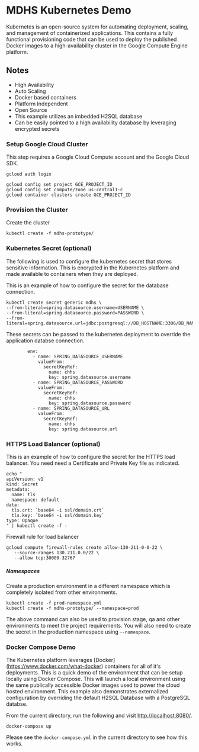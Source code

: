 # MDHS Kubernetes Demo 

Kubernetes is an open-source system for automating deployment, scaling, and management of containerized applications. This contains a fully functional provisioning code that can be used to deploy the published Docker images to a high-availability cluster in the Google Compute Engine platform.

## Notes
- High Availability
- Auto Scaling
- Docker based containers 
- Platform Independent 
- Open Source
- This example utilizes an imbedded H2SQL database
- Can be easily pointed to a high availability database by leveraging encrypted secrets

### Setup Google Cloud Cluster
This step requires a Google Cloud Compute account and the Google Cloud SDK.

```
gcloud auth login

gcloud config set project GCE_PROJECT_ID
gcloud config set compute/zone us-central1-c
gcloud container clusters create GCE_PROJECT_ID
```

### Provision the Cluster
Create the cluster

```
kubectl create -f mdhs-prototype/
```

### Kubernetes Secret (optional)
The following is used to configure the kubernetes secret that stores sensitive information. This is encrypted in the Kubernetes platform and made available to containers when they are deployed.

This is an example of how to configure the secret for the database connection.

```
kubectl create secret generic mdhs \
--from-literal=spring.datasource.username=USERNAME \
--from-literal=spring.datasource.password=PASSWORD \
--from-literal=spring.datasource.url=jdbc:postgresql://DB_HOSTNAME:3306/DB_NAME
```

These secrets can be passed to the kubernetes deployment to override the application databse connection.

```
        env:
          - name: SPRING_DATASOURCE_USERNAME
            valueFrom:
              secretKeyRef:
                name: chhs
                key: spring.datasource.username
          - name: SPRING_DATASOURCE_PASSWORD
            valueFrom:
              secretKeyRef:
                name: chhs
                key: spring.datasource.password
          - name: SPRING_DATASOURCE_URL
            valueFrom:
              secretKeyRef:
                name: chhs
                key: spring.datasource.url
```


### HTTPS Load Balancer (optional)
This is an example of how to configure the secret for the HTTPS load balancer. You need need a Certificate and Private Key file as indicated.

```
echo "
apiVersion: v1
kind: Secret
metadata:
  name: tls
  namespace: default
data:
  tls.crt: `base64 -i ssl/domain.crt`
  tls.key: `base64 -i ssl/domain.key`
type: Opaque
" | kubectl create -f -
```

Firewall rule for load balancer

```
gcloud compute firewall-rules create allow-130-211-0-0-22 \
   --source-ranges 130.211.0.0/22 \
   --allow tcp:30000-32767
```

##### Namespaces
Create a production environment in a different namespace which is completely isolated from other environments.

```
kubectl create -f prod-namespace.yml
kubectl create -f mdhs-prototype/ --namespace=prod
```

The above command can also be used to provision stage, qa and other environments to meet the project requirements. You will also need to create the secret in the production namespace using `--namespace`.


### Docker Compose Demo
The Kubernetes platform leverages [Docker] (https://www.docker.com/what-docker) containers for all of it's deployments. This is a quick demo of the environment that can be setup locally using Docker Compose. This will launch a local environment using the same publically accessible Docker images used to power the cloud hosted environment. This example also demonstrates externalized configuration by overriding the default H2SQL Database with a PostgreSQL databse. 

From the current directory, run the following and visit [http://localhost:8080/](http://localhost:8080/).

```
docker-compose up
```

Please see the `docker-compose.yml` in the current directory to see how this works.
